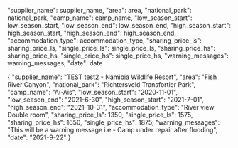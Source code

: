 "supplier_name": supplier_name,
"area": area,
"national_park": national_park,
"camp_name": camp_name,
"low_season_start": low_season_start,
"low_season_end": low_season_end,
"high_season_start": high_season_start,
"high_season_end": high_season_end,
"accommodation_type": accommodation_type,
"sharing_price_ls": sharing_price_ls,
"single_price_ls": single_price_ls,
"sharing_price_hs": sharing_price_hs,
"single_price_hs": single_price_hs,
"warning_messages": warning_messages,
"date": date


{
  "supplier_name": "TEST test2 - Namibia Wildlife Resort",
  "area": "Fish River Canyon",
  "national_park": "Richtersveld Transfortier Park",
  "camp_name": "Ai-Ais",
  "low_season_start": "2020-11-01",
  "low_season_end": "2021-6-30",
  "high_season_start": "2021-7-01",
  "high_season_end": "2021-10-31",
  "accommodation_type": "River view Double room",
  "sharing_price_ls": 1350,
  "single_price_ls": 1575,
  "sharing_price_hs": 1650,
  "single_price_hs": 1875,
  "warning_messages": "This will be a warning message i.e - Camp under repair after flooding",
  "date": "2021-9-22"
}